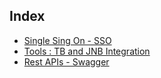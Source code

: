 ## Index
*   [Single Sing On - SSO](https://github.com/SoftwareAG/MLW/tree/master/docs/design/SSO)
*   [Tools : TB and JNB Integration](https://github.com/SoftwareAG/MLW/tree/master/docs/design/Tools%20Integration)
*   [Rest APIs - Swagger](https://github.com/SoftwareAG/MLW/tree/master/docs/design/Rest%20APIs%20-%20Swagger)
